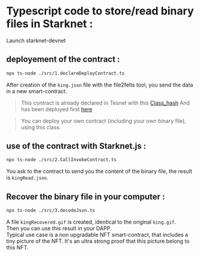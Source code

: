 # Typescript code to store/read binary files in Starknet :

Launch starknet-devnet

## deployement of the contract :

```bash
npx ts-node ./src/1.declareDeployContract.ts
```
After creation of the `king.json` file with the file2felts tool, you send the data in a new smart-contract.

> This contract is already declared in Tesnet with this [Class_hash](https://goerli.voyager.online/class/0x002df08c2287221d6c50266c62cbfe455b6e040488c8bae45601f11f4e16d057)
> And has been deployed first [here](https://goerli.voyager.online/contract/0x07DaC368af2E1F96F0d72241dEd49B5B433103bfdD65FC3663f01376F4EE2615)

> You can deploy your own contract (including your own binary file), using this class.
## use of the contract with Starknet.js :

```bash
npx ts-node ./src/2.CallInvokeContract.ts
```
You ask to the contract to send you the content of the binary file, the result is `kingRead.json`.
## Recover the binary file in your computer :

```bash
npx ts-node ./src/3.decodeJson.ts
```
A file `kingRecovered.gif` is created, identical to the original `king.gif`.  
Then you can use this result in your DAPP.  
Typical use case is a non upgradable NFT smart-contract, that includes a tiny picture of the NFT. It's an ultra strong proof that this picture belong to this NFT.

